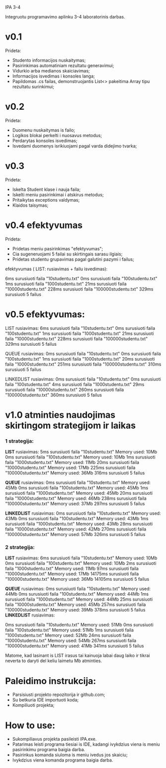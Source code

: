 IPA 3-4

Integruotu programavimo aplinku 3-4 laboratorinis darbas.

# v0.1

Prideta:
- Studento informacijos nuskaitymas;
- Pasirinkimas automatiniam rezultatu generavimui;
- Vidurkio arba medianos skaiciavimas;
- Informacijos isvedimas i konsoles langa;
- Papildomas .cs failas, demonstruojantis List<> pakeitima Array tipu rezultatu surinkimui;

# v0.2

Prideta:
- Duomenu nuskaitymas is failo;
- Logikos blokai perkelti i nuosavus metodus;
- Perdarytas konsoles isvedimas;
- Isvedami duomenys isrikiuojami pagal varda didejimo tvarka;

# v0.3

Prideta:
- Iskelta Student klase i nauja faila;
- Iskelti meniu pasirinkimai i atskirus metodus;
- Pritaikytas exceptions valdymas;
- Klaidos taisymas;

# v0.4 efektyvumas

Prideta:
- Pridetas meniu pasirinkimas "efektyvumas";
- Cia sugeneruojami 5 failai su skirtingais sarasu ilgiais;
- Pridetas studentu grupavimas pagal galutini pazymi i failus;

efektyvumas ( LIST: rusiavimas + failu isvedimas):

6ms surusiuoti faila "10studentu.txt"
0ms surusiuoti faila "100studentu.txt"
1ms surusiuoti faila "1000studentu.txt"
21ms surusiuoti faila "10000studentu.txt"
228ms surusiuoti faila "100000studentu.txt"
329ms surusiuoti 5 failus

# v0.5 efektyvumas:

LIST rusiavimas:
6ms surusiuoti faila "10studentu.txt"
0ms surusiuoti faila "100studentu.txt"
1ms surusiuoti faila "1000studentu.txt"
21ms surusiuoti faila "10000studentu.txt"
228ms surusiuoti faila "100000studentu.txt"
329ms surusiuoti 5 failus

QUEUE rusiavimas:
0ms surusiuoti faila "10studentu.txt"
0ms surusiuoti faila "100studentu.txt"
1ms surusiuoti faila "1000studentu.txt"
20ms surusiuoti faila "10000studentu.txt"
251ms surusiuoti faila "100000studentu.txt"
310ms surusiuoti 5 failus

LINKEDLIST rusiavimas:
0ms surusiuoti faila "10studentu.txt"
0ms surusiuoti faila "100studentu.txt"
4ms surusiuoti faila "1000studentu.txt"
29ms surusiuoti faila "10000studentu.txt"
260ms surusiuoti faila "100000studentu.txt"
360ms surusiuoti 5 failus

# v1.0 atminties naudojimas skirtingom strategijom ir laikas

### 1 strategija:
**LIST** rusiavimas:
5ms surusiuoti faila "10studentu.txt" Memory used: 10Mb
0ms surusiuoti faila "100studentu.txt" Memory used: 10Mb
1ms surusiuoti faila "1000studentu.txt" Memory used: 11Mb
20ms surusiuoti faila "10000studentu.txt" Memory used: 17Mb
225ms surusiuoti faila "100000studentu.txt" Memory used: 36Mb
316ms surusiuoti 5 failus

**QUEUE** rusiavimas:
0ms surusiuoti faila "10studentu.txt" Memory used: 45Mb
0ms surusiuoti faila "100studentu.txt" Memory used: 45Mb
1ms surusiuoti faila "1000studentu.txt" Memory used: 45Mb
20ms surusiuoti faila "10000studentu.txt" Memory used: 46Mb
238ms surusiuoti faila "100000studentu.txt" Memory used: 37Mb
297ms surusiuoti 5 failus

**LINKEDLIST** rusiavimas:
0ms surusiuoti faila "10studentu.txt" Memory used: 43Mb
0ms surusiuoti faila "100studentu.txt" Memory used: 43Mb
1ms surusiuoti faila "1000studentu.txt" Memory used: 43Mb
28ms surusiuoti faila "10000studentu.txt" Memory used: 42Mb
270ms surusiuoti faila "100000studentu.txt" Memory used: 57Mb
326ms surusiuoti 5 failus

### 2 strategija:
**LIST** rusiavimas:
6ms surusiuoti faila "10studentu.txt" Memory used: 10Mb
0ms surusiuoti faila "100studentu.txt" Memory used: 10Mb
2ms surusiuoti faila "1000studentu.txt" Memory used: 11Mb
97ms surusiuoti faila "10000studentu.txt" Memory used: 17Mb
14175ms surusiuoti faila "100000studentu.txt" Memory used: 36Mb
14105ms surusiuoti 5 failus

**QUEUE** rusiavimas:
0ms surusiuoti faila "10studentu.txt" Memory used: 44Mb
0ms surusiuoti faila "100studentu.txt" Memory used: 44Mb
1ms surusiuoti faila "1000studentu.txt" Memory used: 44Mb
25ms surusiuoti faila "10000studentu.txt" Memory used: 45Mb
257ms surusiuoti faila "100000studentu.txt" Memory used: 39Mb
378ms surusiuoti 5 failus
**LINKEDLIST** rusiavimas:

0ms surusiuoti faila "10studentu.txt" Memory used: 51Mb
0ms surusiuoti faila "100studentu.txt" Memory used: 51Mb
1ms surusiuoti faila "1000studentu.txt" Memory used: 52Mb
24ms surusiuoti faila "10000studentu.txt" Memory used: 54Mb
267ms surusiuoti faila "100000studentu.txt" Memory used: 41Mb
341ms surusiuoti 5 failus

Matome, kad lasinant is LIST irasus tai kainuoja labai daug laiko ir tikrai neverta to daryti del keliu laimetu Mb atminties.

# Paleidimo instrukcija:
- Parsisiusti projekto repozitorija ir github.com;
- Su betkuria IDE importuoti koda;
- Kompiliuoti projekta;

# How to use:
- Sukompiliavus projekta pasileisti IPA.exe.
- Patarimas leisti programa tiesiai is IDE, kadangi ivykdzius viena is meniu pasirinkimu programa baigia darba.
- Pasirinkus komanda siuloma is meniu ivedus jos skaiciu;
- Ivykdzius viena komanda programa baigia darba.